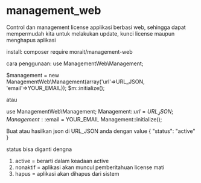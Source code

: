 ﻿# management_web
[Document]: https://andtho89.github.io/management_web/

Control dan management license applikasi berbasi web, sehingga dapat mempermudah kita untuk melakukan update, kunci license maupun menghapus aplikasi

install:
composer require morait/management-web

cara penggunaan:
use ManagementWeb\Management;

$management = new ManagementWeb\Management(array('url'=>URL_JSON, 'email'=>YOUR_EMAIL));
$m::initialize();

atau

use ManagementWeb\Management;
Management::$url = URL_JSON;
Management::$email = YOUR_EMAIL
Management::initialize();

Buat atau hasilkan json di URL_JSON anda dengan value
{
  "status": "active" 
}

status bisa diganti dengna
1. active = berarti dalam keadaan active
2. nonaktif = aplikasi akan muncul pemberitahuan license mati
3. hapus = aplikasi akan dihapus dari sistem
